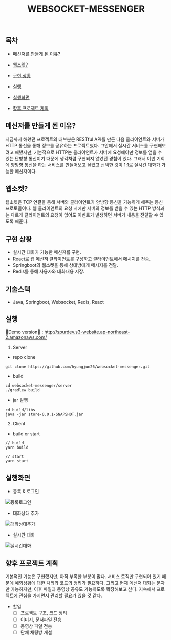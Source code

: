 <h1 align="center"> WEBSOCKET-MESSENGER </h1> <br>

## 목차
- [메신저를 만들게 된 이유?](#메신저를-만들게-된-이유)

- [웹소켓?](#웹소켓)

- [구현 상황](#구현-상황)

- [실행](#실행)

- [실행화면](#실행화면)

- [향후 프로젝트 계획](#향후-프로젝트-계획)

## 메신저를 만들게 된 이유?
지금까지 해왔던 프로젝트의 대부분은 RESTful API를 만든 다음 클라이언트와 서버가 HTTP 통신을 통해 정보를 공유하는 프로젝트였다. 
그안에서 실시간 서비스를 구현해보려고 해봤지만, 기본적으로 HTTP는 클라이언트가 서버에 요청해야만 정보를 얻을 수 있는 단방향 통신이기 때문에 생각처럼 구현되지 않았던 경험이 있다. 
그래서 이번 기회에 양방향 통신을 하는 서비스를 만들어보고 싶었고 선택한 것이 1:1로 실시간 대화가 가능한 메신저이다.

## 웹소켓?
웹소켓은 TCP 연결을 통해 서버와 클라이언트가 양방향 통신을 가능하게 해주는 통신 프로토콜이다. 웹 클라이언트의 요청 시에만 서버의 정보를 받을 수 있는 HTTP 방식과는 다르게 클라이언트의 요청이 없어도 이벤트가 발생하면 서버가 내용을 전달할 수 있도록 해준다.

## 구현 상황
- 실시간 대화가 가능한 메신저를 구현.
- React로 웹 메신저 클라이언트를 구성하고 클라이언트에서 메시지를 전송.
- Springboot의 웹소켓을 통해 상대방에게 메시지를 전달.
- Redis를 통해 사용자와 대화내용 저장.

## 기술스택
* Java, Springboot, Websocket, Redis, React

## 실행

📣Demo version🚀 : http://spurdev.s3-website.ap-northeast-2.amazonaws.com/

1. Server
- repo clone
```
git clone https://github.com/hyungjun26/websocket-messenger.git
```
- build
```
cd websocket-messenger/server
./gradlew build
```
- jar 실행
```
cd build/libs
java -jar store-0.0.1-SNAPSHOT.jar
```

2. Client
- build or start
```
// build
yarn build

// start
yarn start
```
## 실행화면
* 등록 & 로그인

![등록로그인](https://user-images.githubusercontent.com/53934834/119176350-f522c980-baa5-11eb-8224-f8126a028d0f.gif)

* 대화상대 추가

![대화상대추가](https://user-images.githubusercontent.com/53934834/119177520-62832a00-baa7-11eb-8586-d206ffcdbc45.gif)

* 실시간 대화

![실시간대화](https://user-images.githubusercontent.com/53934834/119217566-099eaa80-bb16-11eb-8668-76f72f1eb316.gif)

## 향후 프로젝트 계획
기본적인 기능은 구현했지만, 아직 부족한 부분이 많다. 서비스 로직만 구현되어 있기 때문에 예외상황에 대한 처리와 코드의 정리가 필요하다. 그리고 현재 메신저 대화는 문자만 가능하지만, 이후 파일과 동영상 공유도 가능하도록 확장해보고 싶다. 지속해서 프로젝트에 관심을 가지면서 관리할 필요가 있을 것 같다.

-   할일
    -   [ ]  프로젝트 구조, 코드 정리
    -   [ ]  이미지, 문서파일 전송
    -   [ ]  동영상 파일 전송
    -   [ ]  단체 채팅방 개설 
